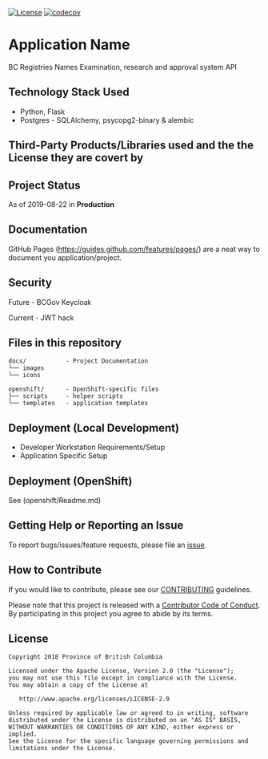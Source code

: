 
[![License](https://img.shields.io/badge/License-Apache%202.0-blue.svg)](LICENSE)
[![codecov](https://codecov.io/gh/bcgov/lear/branch/master/graph/badge.svg?flag=legalapi)](https://codecov.io/gh/bcgov/lear/tree/master/legal-api)

# Application Name

BC Registries Names Examination, research and approval system API

## Technology Stack Used
* Python, Flask
* Postgres -  SQLAlchemy, psycopg2-binary & alembic

## Third-Party Products/Libraries used and the the License they are covert by

## Project Status
As of 2019-08-22 in **Production**

## Documentation

GitHub Pages (https://guides.github.com/features/pages/) are a neat way to document you application/project.

## Security

Future - BCGov Keycloak

Current - JWT hack

## Files in this repository

```
docs/           - Project Documentation
└── images
└── icons

openshift/      - OpenShift-specific files
├── scripts     - helper scripts
└── templates   - application templates
```

## Deployment (Local Development)

* Developer Workstation Requirements/Setup
* Application Specific Setup

## Deployment (OpenShift)

See (openshift/Readme.md)

## Getting Help or Reporting an Issue

To report bugs/issues/feature requests, please file an [issue](../../issues).

## How to Contribute

If you would like to contribute, please see our [CONTRIBUTING](./CONTRIBUTING.md) guidelines.

Please note that this project is released with a [Contributor Code of Conduct](./CODE_OF_CONDUCT.md).
By participating in this project you agree to abide by its terms.

## License

    Copyright 2018 Province of British Columbia

    Licensed under the Apache License, Version 2.0 (the "License");
    you may not use this file except in compliance with the License.
    You may obtain a copy of the License at

       http://www.apache.org/licenses/LICENSE-2.0

    Unless required by applicable law or agreed to in writing, software
    distributed under the License is distributed on an "AS IS" BASIS,
    WITHOUT WARRANTIES OR CONDITIONS OF ANY KIND, either express or implied.
    See the License for the specific language governing permissions and
    limitations under the License.


